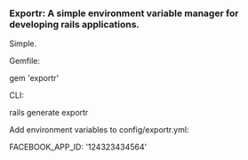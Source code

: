 ### Exportr: A simple environment variable manager for developing rails applications.

Simple.

Gemfile:

gem 'exportr'

CLI:

rails generate exportr

Add environment variables to config/exportr.yml:

FACEBOOK_APP_ID: '124323434564'